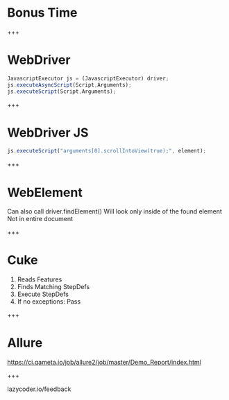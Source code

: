 # Bonus Time
+++
# WebDriver

```js
JavascriptExecutor js = (JavascriptExecutor) driver;
js.executeAsyncScript(Script,Arguments);
js.executeScript(Script,Arguments);
```

+++
# WebDriver JS

```js
js.executeScript("arguments[0].scrollIntoView(true);", element);
```

+++
# WebElement

Can also call driver.findElement()
Will look only inside of the found element
Not in entire document

+++

# Cuke

1. Reads Features
2. Finds Matching StepDefs
3. Execute StepDefs
4. If no exceptions: Pass

+++
# Allure

https://ci.qameta.io/job/allure2/job/master/Demo_Report/index.html

+++

lazycoder.io/feedback